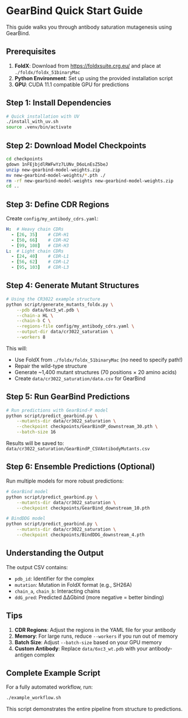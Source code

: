 # GearBind Quick Start Guide

This guide walks you through antibody saturation mutagenesis using GearBind.

## Prerequisites

1. **FoldX**: Download from https://foldxsuite.crg.eu/ and place at `./foldx/foldx_51binaryMac`
2. **Python Environment**: Set up using the provided installation script
3. **GPU**: CUDA 11.1 compatible GPU for predictions

## Step 1: Install Dependencies

```bash
# Quick installation with UV
./install_with_uv.sh
source .venv/bin/activate
```

## Step 2: Download Model Checkpoints

```bash
cd checkpoints
gdown 1nFEjbjdlRWFwYz7LUNv_D6oLnEsZ5beJ
unzip new-gearbind-model-weights.zip
mv new-gearbind-model-weights/*.pth ./
rm -rf new-gearbind-model-weights new-gearbind-model-weights.zip
cd ..
```

## Step 3: Define CDR Regions

Create `config/my_antibody_cdrs.yaml`:
```yaml
H:  # Heavy chain CDRs
  - [26, 35]    # CDR-H1
  - [50, 66]    # CDR-H2
  - [99, 108]   # CDR-H3
L:  # Light chain CDRs
  - [24, 40]    # CDR-L1
  - [56, 62]    # CDR-L2
  - [95, 103]   # CDR-L3
```

## Step 4: Generate Mutant Structures

```bash
# Using the CR3022 example structure
python script/generate_mutants_foldx.py \
    --pdb data/6xc3_wt.pdb \
    --chain-a HL \
    --chain-b C \
    --regions-file config/my_antibody_cdrs.yaml \
    --output-dir data/cr3022_saturation \
    --workers 8
```

This will:
- Use FoldX from `./foldx/foldx_51binaryMac` (no need to specify path!)
- Repair the wild-type structure
- Generate ~1,400 mutant structures (70 positions × 20 amino acids)
- Create `data/cr3022_saturation/data.csv` for GearBind

## Step 5: Run GearBind Predictions

```bash
# Run predictions with GearBind-P model
python script/predict_gearbind.py \
    --mutants-dir data/cr3022_saturation \
    --checkpoint checkpoints/GearBindP_downstream_30.pth \
    --batch-size 16
```

Results will be saved to: `data/cr3022_saturation/GearBindP_CSVAntibodyMutants.csv`

## Step 6: Ensemble Predictions (Optional)

Run multiple models for more robust predictions:
```bash
# GearBind model
python script/predict_gearbind.py \
    --mutants-dir data/cr3022_saturation \
    --checkpoint checkpoints/GearBind_downstream_10.pth

# BindDDG model  
python script/predict_gearbind.py \
    --mutants-dir data/cr3022_saturation \
    --checkpoint checkpoints/BindDDG_downstream_4.pth
```

## Understanding the Output

The output CSV contains:
- `pdb_id`: Identifier for the complex
- `mutation`: Mutation in FoldX format (e.g., SH26A)
- `chain_a`, `chain_b`: Interacting chains
- `ddG_pred`: Predicted ΔΔGbind (more negative = better binding)

## Tips

1. **CDR Regions**: Adjust the regions in the YAML file for your antibody
2. **Memory**: For large runs, reduce `--workers` if you run out of memory
3. **Batch Size**: Adjust `--batch-size` based on your GPU memory
4. **Custom Antibody**: Replace `data/6xc3_wt.pdb` with your antibody-antigen complex

## Complete Example Script

For a fully automated workflow, run:
```bash
./example_workflow.sh
```

This script demonstrates the entire pipeline from structure to predictions. 